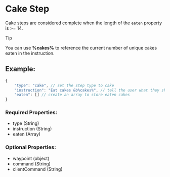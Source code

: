# Cake Step
Cake steps are considered complete when the length of the ``eaten`` property is >= 14.

> [!TIP]
> You can use **%cakes%** to reference the current number of unique cakes eaten in the instruction.

## Example:
```js
{
    "type": "cake", // set the step type to cake
    "instruction": "Eat cakes &b%cakes%", // tell the user what they should do
    "eaten": [] // create an array to store eaten cakes
}
```
### Required Properties:
- type (String)
- instruction (String)
- eaten (Array)

### Optional Properties:
- waypoint (object)
- command (String)
- clientCommand (String)
